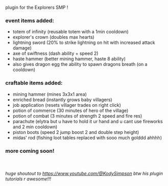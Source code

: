 plugin for the Explorers SMP !

### event items added:

* totem of infinity (reusable totem with a 1min cooldown)
* explorer's crown (doubles max hearts)
* lightning sword (20% to strike lightning on hit with increased attack damage)
* axe of swiftness (dash ability + speed 2)
* haste hammer (better mining hammer, haste 8 ability)
* also gives dragon egg the ability to spawn dragons breath (on a cooldown)

### craftable items added:
* mining hammer (mines 3x3x1 area)
* enriched bread (instantly grows baby villagers)
* job application (resets villager trades on right click)
* potion of commerce (30 minutes of hero of the village)
* potion of combat (3 minutes of strength 2 speed and fire res)
* parachute (elytra but u have to hold it ur hand and u cant use fireworks and 2 min cooldown)
* piston boots (speed 2 jump boost 2 and double step height)
* midas' rod (fishing loot tables replaced with sooo much golddd ahhhh)


### more coming soon!

<br>

###### huge shoutout to https://www.youtube.com/@KodySimpson btw his plugin tutorials r awesome!!!
